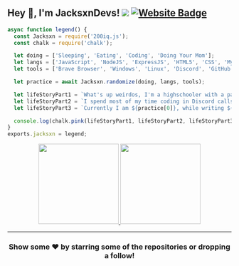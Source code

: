 ## Hey 👋, I'm JacksxnDevs! ![](https://komarev.com/ghpvc/?username=JacksxnDevs&label=Views&color=lightgrey&style=flat) [![Website Badge](https://img.shields.io/badge/Website-9B9B9B?style=flat-square&logo=google-chrome&logoColor=white)](https://loggedrp.com/)

```js
async function legend() {
  const Jacksxn = require('200iq.js');
  const chalk = require('chalk');

  let doing = ['Sleeping', 'Eating', 'Coding', 'Doing Your Mom'];
  let langs = ['JavaScript', 'NodeJS', 'ExpressJS', 'HTML5', 'CSS', 'MySQL', 'Markdown'];
  let tools = ['Brave Browser', 'Windows', 'Linux', 'Discord', 'GitHub'];

  let practice = await Jacksxn.randomize(doing, langs, tools);

  let lifeStoryPart1 = `What's up weirdos, I'm a highschooler with a passion for Web Development and Graphic Design! `;
  let lifeStoryPart2 = `I spend most of my time coding in Discord calls with friends, or playing games on Steam. `;
  let lifeStoryPart3 = `Currently I am ${practice[0]}, while writing ${practice[1]} on ${practice[2]}`;

  console.log(chalk.pink(lifeStoryPart1, lifeStoryPart2, lifeStoryPart3));
}
exports.jacksxn = legend;
```

<p align="center">
<a href="https://github.com/JacksxnDevs">
  <img height="180em" src="https://github-readme-stats.vercel.app/api?username=JacksxnDevs&show_icons=true&title_color=5865F2&icon_color=5865F2&text_color=FFFFFF&bg_color=171B23&include_all_commits=true&count_private=true"/>
  <img height="180em" src="https://github-readme-stats.vercel.app/api/top-langs/?username=JacksxnDevs&layout=compact&langs_count=8&title_color=5865F2&icon_color=5865F2&text_color=FFFFFF&bg_color=171B23"/>
</a>
</p>

---

<h3 align=center>Show some ❤️ by starring some of the repositories or dropping a follow!</h3>
